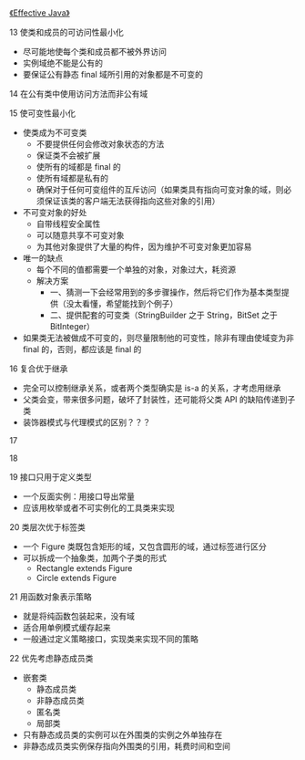 [《Effective Java》](effective-java-catalog.html)

13 使类和成员的可访问性最小化

* 尽可能地使每个类和成员都不被外界访问
* 实例域绝不能是公有的
* 要保证公有静态 final 域所引用的对象都是不可变的



14 在公有类中使用访问方法而非公有域

15 使可变性最小化

* 使类成为不可变类
	* 不要提供任何会修改对象状态的方法
	* 保证类不会被扩展
	* 使所有的域都是 final 的
	* 使所有域都是私有的
	* 确保对于任何可变组件的互斥访问（如果类具有指向可变对象的域，则必须保证该类的客户端无法获得指向这些对象的引用）
* 不可变对象的好处
	* 自带线程安全属性
	* 可以随意共享不可变对象
	* 为其他对象提供了大量的构件，因为维护不可变对象更加容易
* 唯一的缺点
	* 每个不同的值都需要一个单独的对象，对象过大，耗资源
	* 解决方案
		* 一、猜测一下会经常用到的多步骤操作，然后将它们作为基本类型提供（没太看懂，希望能找到个例子）
		* 二、提供配套的可变类（StringBuilder 之于 String，BitSet 之于 BitInteger）
* 如果类无法被做成不可变的，则尽量限制他的可变性，除非有理由使域变为非 final 的，否则，都应该是 final 的



16 复合优于继承

* 完全可以控制继承关系，或者两个类型确实是 is-a 的关系，才考虑用继承
* 父类会变，带来很多问题，破坏了封装性，还可能将父类 API 的缺陷传递到子类
* 装饰器模式与代理模式的区别？？？


17

18

19 接口只用于定义类型

* 一个反面实例：用接口导出常量
* 应该用枚举或者不可实例化的工具类来实现



20 类层次优于标签类

* 一个 Figure 类既包含矩形的域，又包含圆形的域，通过标签进行区分
* 可以拆成一个抽象类，加两个子类的形式
	* Rectangle extends Figure
	* Circle extends Figure

21 用函数对象表示策略

* 就是将纯函数包装起来，没有域
* 适合用单例模式缓存起来
* 一般通过定义策略接口，实现类来实现不同的策略

22  优先考虑静态成员类
* 嵌套类
	* 静态成员类
   * 非静态成员类
	* 匿名类
	* 局部类
* 只有静态成员类的实例可以在外围类的实例之外单独存在
* 非静态成员类实例保存指向外围类的引用，耗费时间和空间


